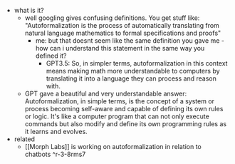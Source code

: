   * what is it?
    * well googling gives confusing definitions. You get stuff like: "Autoformalization is the process of automatically translating from natural language mathematics to formal specifications and proofs"
      * me: but that doesnt seem like the same definition you gave me - how can i understand this statement in the same way you defined it?
        * GPT3.5: So, in simpler terms, autoformalization in this context means making math more understandable to computers by translating it into a language they can process and reason with.
    * GPT gave a beautiful and very understandable answer: Autoformalization, in simple terms, is the concept of a system or process becoming self-aware and capable of defining its own rules or logic. It's like a computer program that can not only execute commands but also modify and define its own programming rules as it learns and evolves.
  * related
    * [[Morph Labs]] is working on autoformalization in relation to chatbots ^r-3-8rms7